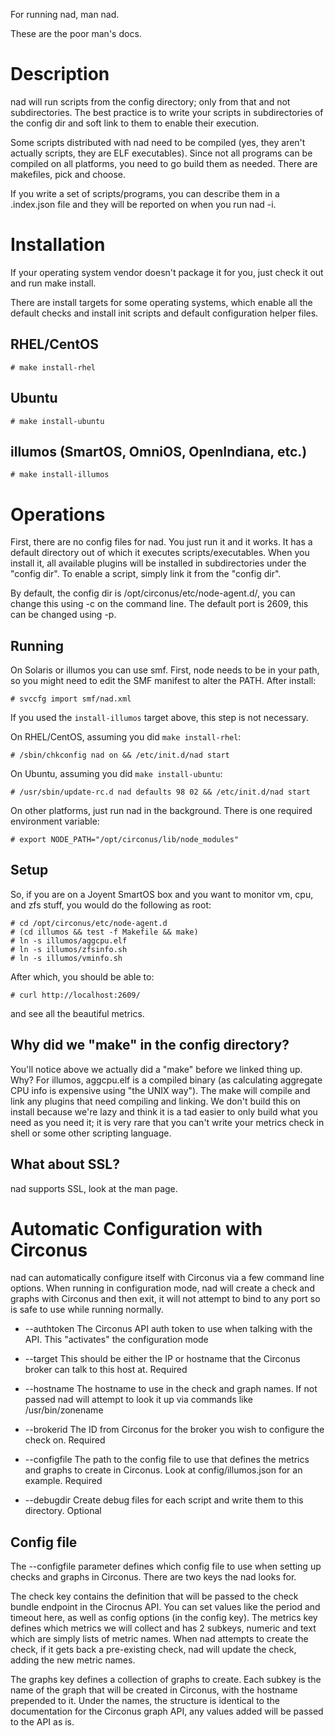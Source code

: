 For running nad, man nad.

These are the poor man's docs.

Description
===

nad will run scripts from the config directory; only from that
and not subdirectories.  The best practice is to write your scripts
in subdirectories of the config dir and soft link to them to enable
their execution.

Some scripts distributed with nad need to be compiled (yes, they aren't
actually scripts, they are ELF executables).  Since not all programs
can be compiled on all platforms, you need to go build them as needed.
There are makefiles, pick and choose.

If you write a set of scripts/programs, you can describe them in a
.index.json file and they will be reported on when you run nad -i.

Installation
===

If your operating system vendor doesn't package it for you, just check
it out and run make install.

There are install targets for some operating systems, which enable
all the default checks and install init scripts and default configuration 
helper files.

RHEL/CentOS
---
    # make install-rhel

Ubuntu
---
    # make install-ubuntu

illumos (SmartOS, OmniOS, OpenIndiana, etc.)
---
    # make install-illumos


Operations
===

First, there are no config files for nad. You just run it and it works.
It has a default directory out of which it executes scripts/executables.
When you install it, all available plugins will be installed in
subdirectories under the "config dir".  To enable a script, simply link
it from the "config dir".

By default, the config dir is /opt/circonus/etc/node-agent.d/, you can change
this using -c on the command line.  The default port is 2609, this can be
changed using -p.

Running
---

On Solaris or illumos you can use smf.  First, node needs to be in your path,
so you might need to edit the SMF manifest to alter the PATH. After install:

    # svccfg import smf/nad.xml

If you used the `install-illumos` target above, this step is not necessary.

On RHEL/CentOS, assuming you did `make install-rhel`:

    # /sbin/chkconfig nad on && /etc/init.d/nad start

On Ubuntu, assuming you did `make install-ubuntu`:

    # /usr/sbin/update-rc.d nad defaults 98 02 && /etc/init.d/nad start

On other platforms, just run nad in the background. There is one required
environment variable:

   `# export NODE_PATH="/opt/circonus/lib/node_modules"`

Setup
---

So, if you are on a Joyent SmartOS box and you want to monitor vm, cpu,
and zfs stuff, you would do the following as root:

    # cd /opt/circonus/etc/node-agent.d
    # (cd illumos && test -f Makefile && make)
    # ln -s illumos/aggcpu.elf
    # ln -s illumos/zfsinfo.sh
    # ln -s illumos/vminfo.sh

After which, you should be able to:

    # curl http://localhost:2609/

and see all the beautiful metrics.

Why did we "make" in the config directory?
---

You'll notice above we actually did a "make" before we linked thing up.
Why? For illumos, aggcpu.elf is a compiled binary (as calculating
aggregate CPU info is expensive using "the UNIX way"). The make will
compile and link any plugins that need compiling and linking.  We
don't build this on install because we're lazy and think it is a tad
easier to only build what you need as you need it; it is very rare that
you can't write your metrics check in shell or some other scripting
language.

What about SSL?
---

nad supports SSL, look at the man page.

Automatic Configuration with Circonus
===

nad can automatically configure itself with Circonus via a few command
line options.  When running in configuration mode, nad will create a check
and graphs with Circonus and then exit, it will not attempt to bind to any port
so is safe to use while running normally.

 * --authtoken <UUID>  The Circonus API auth token to use when talking with the API. This "activates" the configuration mode

 * --target <string> This should be either the IP or hostname that the Circonus broker can talk to                   this host at.  Required

 * --hostname <string> The hostname to use in the check and graph names.  If not passed nad will attempt to look it up via commands like /usr/bin/zonename

 * --brokerid <integer> The ID from Circonus for the broker you wish to configure the check on.  Required

 * --configfile <string> The path to the config file to use that defines the metrics and graphs to create in Circonus.  Look at config/illumos.json for an example.  Required

 * --debugdir <string> Create debug files for each script and write them to this directory. Optional

Config file
---

The --configfile parameter defines which config file to use when setting up
checks and graphs in Circonus.  There are two keys the nad looks for.

The check key contains the definition that will be passed to the check bundle
endpoint in the Cirocnus API.  You can set values like the period and timeout
here, as well as config options (in the config key).  The metrics key defines
which metrics we will collect and has 2 subkeys, numeric and text which are 
simply lists of metric names.  When nad attempts to create the check, if it 
gets back a pre-existing check, nad will update the check, adding the new 
metric names.

The graphs key defines a collection of graphs to create.  Each subkey is the 
name of the graph that will be created in Circonus, with the hostname 
prepended to it.  Under the names, the structure is identical to the 
documentation for the Circonus graph API, any values added will be passed to 
the API as is.
